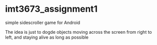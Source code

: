 # imt3673_assignment1
simple sidescroller game for Android

The idea is just to dogde objects moving across the screen from right to left, and staying alive as long as possible
